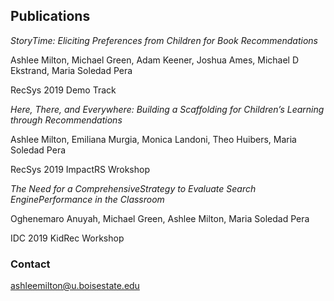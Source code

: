 ## Publications

*StoryTime: Eliciting Preferences from Children for Book Recommendations*

Ashlee Milton, Michael Green, Adam Keener, Joshua Ames, Michael D Ekstrand, Maria Soledad Pera

RecSys 2019 Demo Track
 
*Here, There, and Everywhere: Building a Scaffolding for Children’s Learning through Recommendations*

Ashlee Milton, Emiliana Murgia, Monica Landoni, Theo Huibers, Maria Soledad Pera

RecSys 2019 ImpactRS Wrokshop
  
*The Need for a ComprehensiveStrategy to Evaluate Search EnginePerformance in the Classroom*

Oghenemaro Anuyah, Michael Green, Ashlee Milton, Maria Soledad Pera

IDC 2019 KidRec Workshop


### Contact

ashleemilton@u.boisestate.edu
